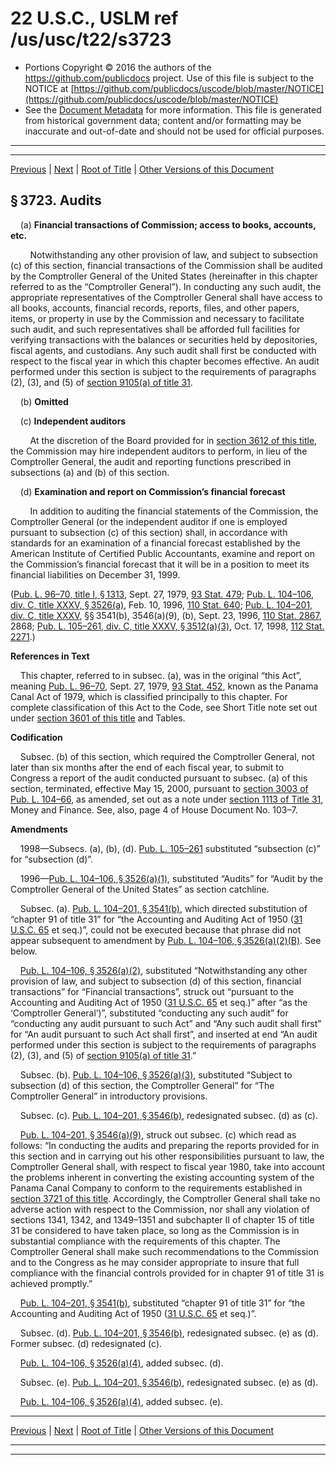 ---
---

# 22 U.S.C., USLM ref /us/usc/t22/s3723

* Portions Copyright © 2016 the authors of the https://github.com/publicdocs project.
  Use of this file is subject to the NOTICE at [https://github.com/publicdocs/uscode/blob/master/NOTICE](https://github.com/publicdocs/uscode/blob/master/NOTICE)
* See the [Document Metadata](././../../../../../../..//README.md) for more information.
  This file is generated from historical government data; content and/or formatting may be inaccurate and out-of-date and should not be used for official purposes.

----------
----------

[Previous](./../../../../../../..//us/usc/t22/ch51/schI/pt3/sptii/m__us_usc_t22_s3722.md) | [Next](./../../../../../../..//us/usc/t22/ch51/schI/pt3/sptiii/m__us_usc_t22_ch51_schI_pt3_sptiii.md) | [Root of Title](./../../../../../../../) | [Other Versions of this Document](https://publicdocs.github.io/go/links?ns=uslm&ref=%2Fus%2Fusc%2Ft22%2Fs3723)

## § 3723. Audits

    (a) __Financial transactions of Commission; access to books, accounts, etc.__ 

        Notwithstanding any other provision of law, and subject to subsection (c) of this section, financial transactions of the Commission shall be audited by the Comptroller General of the United States (hereinafter in this chapter referred to as the “Comptroller General”). In conducting any such audit, the appropriate representatives of the Comptroller General shall have access to all books, accounts, financial records, reports, files, and other papers, items, or property in use by the Commission and necessary to facilitate such audit, and such representatives shall be afforded full facilities for verifying transactions with the balances or securities held by depositories, fiscal agents, and custodians. Any such audit shall first be conducted with respect to the fiscal year in which this chapter becomes effective. An audit performed under this section is subject to the requirements of paragraphs (2), (3), and (5) of [section 9105(a) of title 31][/us/usc/t31/s9105/a].

    (b) __Omitted__ 

    (c) __Independent auditors__ 

        At the discretion of the Board provided for in [section 3612 of this title][/us/usc/t22/s3612], the Commission may hire independent auditors to perform, in lieu of the Comptroller General, the audit and reporting functions prescribed in subsections (a) and (b) of this section.

    (d) __Examination and report on Commission’s financial forecast__ 

        In addition to auditing the financial statements of the Commission, the Comptroller General (or the independent auditor if one is employed pursuant to subsection (c) of this section) shall, in accordance with standards for an examination of a financial forecast established by the American Institute of Certified Public Accountants, examine and report on the Commission’s financial forecast that it will be in a position to meet its financial liabilities on December 31, 1999.

([Pub. L. 96–70, title I, § 1313][/us/pl/96/70/s1313], Sept. 27, 1979, [93 Stat. 479][/us/stat/93/479]; [Pub. L. 104–106, div. C, title XXXV, § 3526(a)][/us/pl/104/106/s3526/a], Feb. 10, 1996, [110 Stat. 640][/us/stat/110/640]; [Pub. L. 104–201, div. C, title XXXV][/us/pl/104/201], §§ 3541(b), 3546(a)(9), (b), Sept. 23, 1996, [110 Stat. 2867][/us/stat/110/2867], 2868; [Pub. L. 105–261, div. C, title XXXV, § 3512(a)(3)][/us/pl/105/261/s3512/a/3], Oct. 17, 1998, [112 Stat. 2271][/us/stat/112/2271].)

 __References in Text__ 

    This chapter, referred to in subsec. (a), was in the original “this Act”, meaning [Pub. L. 96–70][/us/pl/96/70], Sept. 27, 1979, [93 Stat. 452][/us/stat/93/452], known as the Panama Canal Act of 1979, which is classified principally to this chapter. For complete classification of this Act to the Code, see Short Title note set out under [section 3601 of this title][/us/usc/t22/s3601] and Tables.

 __Codification__ 

    Subsec. (b) of this section, which required the Comptroller General, not later than six months after the end of each fiscal year, to submit to Congress a report of the audit conducted pursuant to subsec. (a) of this section, terminated, effective May 15, 2000, pursuant to [section 3003 of Pub. L. 104–66][/us/pl/104/66/s3003], as amended, set out as a note under [section 1113 of Title 31][/us/usc/t31/s1113], Money and Finance. See, also, page 4 of House Document No. 103–7.

 __Amendments__ 

    1998—Subsecs. (a), (b), (d). [Pub. L. 105–261][/us/pl/105/261] substituted “subsection (c)” for “subsection (d)”.

    1996—[Pub. L. 104–106, § 3526(a)(1)][/us/pl/104/106/s3526/a/1], substituted “Audits” for “Audit by the Comptroller General of the United States” as section catchline.

    Subsec. (a). [Pub. L. 104–201, § 3541(b)][/us/pl/104/201/s3541/b], which directed substitution of “chapter 91 of title 31” for “the Accounting and Auditing Act of 1950 ([31 U.S.C. 65][/us/usc/t31/s65] et seq.)”, could not be executed because that phrase did not appear subsequent to amendment by [Pub. L. 104–106, § 3526(a)(2)(B)][/us/pl/104/106/s3526/a/2/B]. See below.

    [Pub. L. 104–106, § 3526(a)(2)][/us/pl/104/106/s3526/a/2], substituted “Notwithstanding any other provision of law, and subject to subsection (d) of this section, financial transactions” for “Financial transactions”, struck out “pursuant to the Accounting and Auditing Act of 1950 ([31 U.S.C. 65][/us/usc/t31/s65] et seq.)” after “as the ‘Comptroller General’)”, substituted “conducting any such audit” for “conducting any audit pursuant to such Act” and “Any such audit shall first” for “An audit pursuant to such Act shall first”, and inserted at end “An audit performed under this section is subject to the requirements of paragraphs (2), (3), and (5) of [section 9105(a) of title 31][/us/usc/t31/s9105/a].”

    Subsec. (b). [Pub. L. 104–106, § 3526(a)(3)][/us/pl/104/106/s3526/a/3], substituted “Subject to subsection (d) of this section, the Comptroller General” for “The Comptroller General” in introductory provisions.

    Subsec. (c). [Pub. L. 104–201, § 3546(b)][/us/pl/104/201/s3546/b], redesignated subsec. (d) as (c).

    [Pub. L. 104–201, § 3546(a)(9)][/us/pl/104/201/s3546/a/9], struck out subsec. (c) which read as follows: “In conducting the audits and preparing the reports provided for in this section and in carrying out his other responsibilities pursuant to law, the Comptroller General shall, with respect to fiscal year 1980, take into account the problems inherent in converting the existing accounting system of the Panama Canal Company to conform to the requirements established in [section 3721 of this title][/us/usc/t22/s3721]. Accordingly, the Comptroller General shall take no adverse action with respect to the Commission, nor shall any violation of sections 1341, 1342, and 1349–1351 and subchapter II of chapter 15 of title 31 be considered to have taken place, so long as the Commission is in substantial compliance with the requirements of this chapter. The Comptroller General shall make such recommendations to the Commission and to the Congress as he may consider appropriate to insure that full compliance with the financial controls provided for in chapter 91 of title 31 is achieved promptly.”

    [Pub. L. 104–201, § 3541(b)][/us/pl/104/201/s3541/b], substituted “chapter 91 of title 31” for “the Accounting and Auditing Act of 1950 ([31 U.S.C. 65][/us/usc/t31/s65] et seq.)”.

    Subsec. (d). [Pub. L. 104–201, § 3546(b)][/us/pl/104/201/s3546/b], redesignated subsec. (e) as (d). Former subsec. (d) redesignated (c).

    [Pub. L. 104–106, § 3526(a)(4)][/us/pl/104/106/s3526/a/4], added subsec. (d).

    Subsec. (e). [Pub. L. 104–201, § 3546(b)][/us/pl/104/201/s3546/b], redesignated subsec. (e) as (d).

    [Pub. L. 104–106, § 3526(a)(4)][/us/pl/104/106/s3526/a/4], added subsec. (e).

----------

[Previous](./../../../../../../..//us/usc/t22/ch51/schI/pt3/sptii/m__us_usc_t22_s3722.md) | [Next](./../../../../../../..//us/usc/t22/ch51/schI/pt3/sptiii/m__us_usc_t22_ch51_schI_pt3_sptiii.md) | [Root of Title](./../../../../../../../) | [Other Versions of this Document](https://publicdocs.github.io/go/links?ns=uslm&ref=%2Fus%2Fusc%2Ft22%2Fs3723)

----------
----------

[/us/usc/t31/s9105/a]: https://publicdocs.github.io/go/links?ns=uslm&ref=%2Fus%2Fusc%2Ft31%2Fs9105%2Fa
[/us/usc/t22/s3612]: https://publicdocs.github.io/go/links?ns=uslm&ref=%2Fus%2Fusc%2Ft22%2Fs3612
[/us/pl/96/70/s1313]: https://publicdocs.github.io/go/links?ns=uslm&ref=%2Fus%2Fpl%2F96%2F70%2Fs1313
[/us/stat/93/479]: https://publicdocs.github.io/go/links?ns=uslm&ref=%2Fus%2Fstat%2F93%2F479
[/us/pl/104/106/s3526/a]: https://publicdocs.github.io/go/links?ns=uslm&ref=%2Fus%2Fpl%2F104%2F106%2Fs3526%2Fa
[/us/stat/110/640]: https://publicdocs.github.io/go/links?ns=uslm&ref=%2Fus%2Fstat%2F110%2F640
[/us/pl/104/201]: https://publicdocs.github.io/go/links?ns=uslm&ref=%2Fus%2Fpl%2F104%2F201
[/us/stat/110/2867]: https://publicdocs.github.io/go/links?ns=uslm&ref=%2Fus%2Fstat%2F110%2F2867
[/us/pl/105/261/s3512/a/3]: https://publicdocs.github.io/go/links?ns=uslm&ref=%2Fus%2Fpl%2F105%2F261%2Fs3512%2Fa%2F3
[/us/stat/112/2271]: https://publicdocs.github.io/go/links?ns=uslm&ref=%2Fus%2Fstat%2F112%2F2271
[/us/pl/96/70]: https://publicdocs.github.io/go/links?ns=uslm&ref=%2Fus%2Fpl%2F96%2F70
[/us/stat/93/452]: https://publicdocs.github.io/go/links?ns=uslm&ref=%2Fus%2Fstat%2F93%2F452
[/us/usc/t22/s3601]: https://publicdocs.github.io/go/links?ns=uslm&ref=%2Fus%2Fusc%2Ft22%2Fs3601
[/us/pl/104/66/s3003]: https://publicdocs.github.io/go/links?ns=uslm&ref=%2Fus%2Fpl%2F104%2F66%2Fs3003
[/us/usc/t31/s1113]: https://publicdocs.github.io/go/links?ns=uslm&ref=%2Fus%2Fusc%2Ft31%2Fs1113
[/us/pl/105/261]: https://publicdocs.github.io/go/links?ns=uslm&ref=%2Fus%2Fpl%2F105%2F261
[/us/pl/104/106/s3526/a/1]: https://publicdocs.github.io/go/links?ns=uslm&ref=%2Fus%2Fpl%2F104%2F106%2Fs3526%2Fa%2F1
[/us/pl/104/201/s3541/b]: https://publicdocs.github.io/go/links?ns=uslm&ref=%2Fus%2Fpl%2F104%2F201%2Fs3541%2Fb
[/us/usc/t31/s65]: https://publicdocs.github.io/go/links?ns=uslm&ref=%2Fus%2Fusc%2Ft31%2Fs65
[/us/pl/104/106/s3526/a/2/B]: https://publicdocs.github.io/go/links?ns=uslm&ref=%2Fus%2Fpl%2F104%2F106%2Fs3526%2Fa%2F2%2FB
[/us/pl/104/106/s3526/a/2]: https://publicdocs.github.io/go/links?ns=uslm&ref=%2Fus%2Fpl%2F104%2F106%2Fs3526%2Fa%2F2
[/us/usc/t31/s65]: https://publicdocs.github.io/go/links?ns=uslm&ref=%2Fus%2Fusc%2Ft31%2Fs65
[/us/usc/t31/s9105/a]: https://publicdocs.github.io/go/links?ns=uslm&ref=%2Fus%2Fusc%2Ft31%2Fs9105%2Fa
[/us/pl/104/106/s3526/a/3]: https://publicdocs.github.io/go/links?ns=uslm&ref=%2Fus%2Fpl%2F104%2F106%2Fs3526%2Fa%2F3
[/us/pl/104/201/s3546/b]: https://publicdocs.github.io/go/links?ns=uslm&ref=%2Fus%2Fpl%2F104%2F201%2Fs3546%2Fb
[/us/pl/104/201/s3546/a/9]: https://publicdocs.github.io/go/links?ns=uslm&ref=%2Fus%2Fpl%2F104%2F201%2Fs3546%2Fa%2F9
[/us/usc/t22/s3721]: https://publicdocs.github.io/go/links?ns=uslm&ref=%2Fus%2Fusc%2Ft22%2Fs3721
[/us/pl/104/201/s3541/b]: https://publicdocs.github.io/go/links?ns=uslm&ref=%2Fus%2Fpl%2F104%2F201%2Fs3541%2Fb
[/us/usc/t31/s65]: https://publicdocs.github.io/go/links?ns=uslm&ref=%2Fus%2Fusc%2Ft31%2Fs65
[/us/pl/104/201/s3546/b]: https://publicdocs.github.io/go/links?ns=uslm&ref=%2Fus%2Fpl%2F104%2F201%2Fs3546%2Fb
[/us/pl/104/106/s3526/a/4]: https://publicdocs.github.io/go/links?ns=uslm&ref=%2Fus%2Fpl%2F104%2F106%2Fs3526%2Fa%2F4
[/us/pl/104/201/s3546/b]: https://publicdocs.github.io/go/links?ns=uslm&ref=%2Fus%2Fpl%2F104%2F201%2Fs3546%2Fb
[/us/pl/104/106/s3526/a/4]: https://publicdocs.github.io/go/links?ns=uslm&ref=%2Fus%2Fpl%2F104%2F106%2Fs3526%2Fa%2F4


